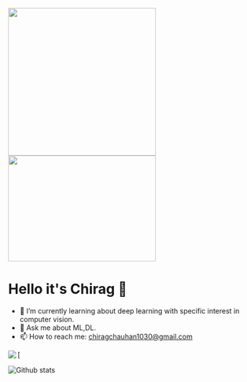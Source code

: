 <img src="https://media.giphy.com/media/p4NLw3I4U0idi/giphy.gif" width="300">      <img src="https://media.giphy.com/media/gutZ5Pm6Xl62eIf5RZ/giphy.gif" height="215" width="300">
# Hello it's Chirag 👋

- 🌱 I’m currently learning about deep learning with specific interest in computer vision.
- 💬 Ask me about ML,DL.  
- 📫 How to reach me: chiragchauhan1030@gmail.com

[<img align="left" src="https://cdn.jsdelivr.net/npm/simple-icons@v3/icons/linkedin.svg" href= "https://www.linkedin.com/in/chirag-chauhan-9a220a195/"/>
                                                               
![Github stats](https://github-readme-stats.vercel.app/api?username=ChiragChauhan4579&theme=radical)


